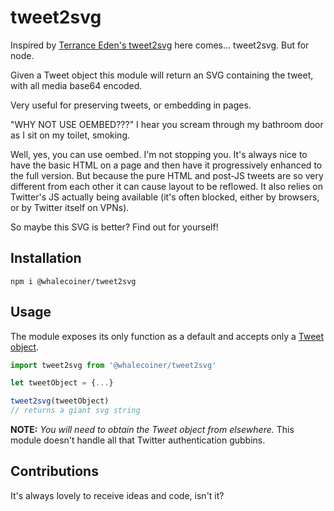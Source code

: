 # tweet2svg

Inspired by [Terrance Eden's tweet2svg](https://gitlab.com/edent/tweet2svg/-/blob/master/svg.php) here comes... tweet2svg. But for node.

Given a Tweet object this module will return an SVG containing the tweet, with all media base64 encoded. 

Very useful for preserving tweets, or embedding in pages.

"WHY NOT USE OEMBED???" I hear you scream through my bathroom door as I sit on my toilet, smoking.

Well, yes, you can use oembed. I'm not stopping you. It's always nice to have the basic HTML on a page and then have it progressively enhanced to the full version. But because the pure HTML and post-JS tweets are so very different from each other it can cause layout to be reflowed. It also relies on Twitter's JS actually being available (it's often blocked, either by browsers, or by Twitter itself on VPNs).

So maybe this SVG is better? Find out for yourself!
## Installation

```shell
npm i @whalecoiner/tweet2svg
```

## Usage

The module exposes its only function as a default and accepts only a [Tweet object](https://developer.twitter.com/en/docs/twitter-api/v1/data-dictionary/object-model/tweet).

```javascript
import tweet2svg from '@whalecoiner/tweet2svg'

let tweetObject = {...}

tweet2svg(tweetObject)
// returns a giant svg string
```

**NOTE:** *You will need to obtain the Tweet object from elsewhere.* This module doesn't handle all that Twitter authentication gubbins.

## Contributions

It's always lovely to receive ideas and code, isn't it?
